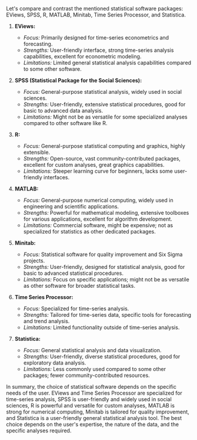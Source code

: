  Let's compare and contrast the mentioned statistical software packages: EViews, SPSS, R, MATLAB, Minitab, Time Series Processor, and Statistica.
1. **EViews:**
   - *Focus:* Primarily designed for time-series econometrics and forecasting.
   - *Strengths:* User-friendly interface, strong time-series analysis capabilities, excellent for econometric modeling.
   - *Limitations:* Limited general statistical analysis capabilities compared to some other software.

2. **SPSS (Statistical Package for the Social Sciences):**
   - *Focus:* General-purpose statistical analysis, widely used in social sciences.
   - *Strengths:* User-friendly, extensive statistical procedures, good for basic to advanced data analysis.
   - *Limitations:* Might not be as versatile for some specialized analyses compared to other software like R.

3. **R:**
   - *Focus:* General-purpose statistical computing and graphics, highly extensible.
   - *Strengths:* Open-source, vast community-contributed packages, excellent for custom analyses, great graphics capabilities.
   - *Limitations:* Steeper learning curve for beginners, lacks some user-friendly interfaces.

4. **MATLAB:**
   - *Focus:* General-purpose numerical computing, widely used in engineering and scientific applications.
   - *Strengths:* Powerful for mathematical modeling, extensive toolboxes for various applications, excellent for algorithm development.
   - *Limitations:* Commercial software, might be expensive; not as specialized for statistics as other dedicated packages.

5. **Minitab:**
   - *Focus:* Statistical software for quality improvement and Six Sigma projects.
   - *Strengths:* User-friendly, designed for statistical analysis, good for basic to advanced statistical procedures.
   - *Limitations:* Focus on specific applications; might not be as versatile as other software for broader statistical tasks.

6. **Time Series Processor:**
   - *Focus:* Specialized for time-series analysis.
   - *Strengths:* Tailored for time-series data, specific tools for forecasting and trend analysis.
   - *Limitations:* Limited functionality outside of time-series analysis.

7. **Statistica:**
   - *Focus:* General statistical analysis and data visualization.
   - *Strengths:* User-friendly, diverse statistical procedures, good for exploratory data analysis.
   - *Limitations:* Less commonly used compared to some other packages; fewer community-contributed resources.

In summary, the choice of statistical software depends on the specific needs of the user. EViews and Time Series Processor are specialized for time-series analysis, SPSS is user-friendly and widely used in social sciences, R is powerful and versatile for custom analyses, MATLAB is strong for numerical computing, Minitab is tailored for quality improvement, and Statistica is a user-friendly general statistical analysis tool. The best choice depends on the user's expertise, the nature of the data, and the specific analyses required.
